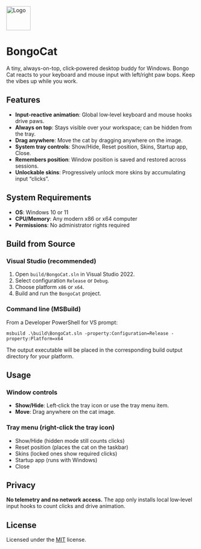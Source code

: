 <img src="https://raw.githubusercontent.com/TheGreatDemetrius/BongoCat/refs/heads/main/img/icon.ico" width="64" alt="Logo">

# BongoCat

A tiny, always-on-top, click‑powered desktop buddy for Windows. Bongo Cat reacts to your keyboard and mouse input with left/right paw bops. Keep the vibes up while you work.

## Features
- **Input‑reactive animation**: Global low‑level keyboard and mouse hooks drive paws.
- **Always on top**: Stays visible over your workspace; can be hidden from the tray.
- **Drag anywhere**: Move the cat by dragging anywhere on the image.
- **System tray controls**: Show/Hide, Reset position, Skins, Startup app, Close.
- **Remembers position**: Window position is saved and restored across sessions.
- **Unlockable skins**: Progressively unlock more skins by accumulating input “clicks”.

## System Requirements
- **OS**: Windows 10 or 11
- **CPU/Memory**: Any modern x86 or x64 computer
- **Permissions**: No administrator rights required

## Build from Source
### Visual Studio (recommended)
1. Open `build/BongoCat.sln` in Visual Studio 2022.
2. Select configuration `Release` or `Debug`.
3. Choose platform `x86` or `x64`.
4. Build and run the `BongoCat` project.

### Command line (MSBuild)
From a Developer PowerShell for VS prompt:

```
msbuild .\build\BongoCat.sln -property:Configuration=Release -property:Platform=x64
```

The output executable will be placed in the corresponding build output directory for your platform.

## Usage
### Window controls
- **Show/Hide**: Left‑click the tray icon or use the tray menu item.
- **Move**: Drag anywhere on the cat image.

### Tray menu (right‑click the tray icon)
- Show/Hide (hidden mode still counts clicks)
- Reset position (places the cat on the taskbar)
- Skins (locked ones show required clicks)
- Startup app (runs with Windows)
- Close

## Privacy
**No telemetry and no network access.** The app only installs local low‑level input hooks to count clicks and drive animation.

## License
Licensed under the [MIT](./LICENSE.txt) license.

